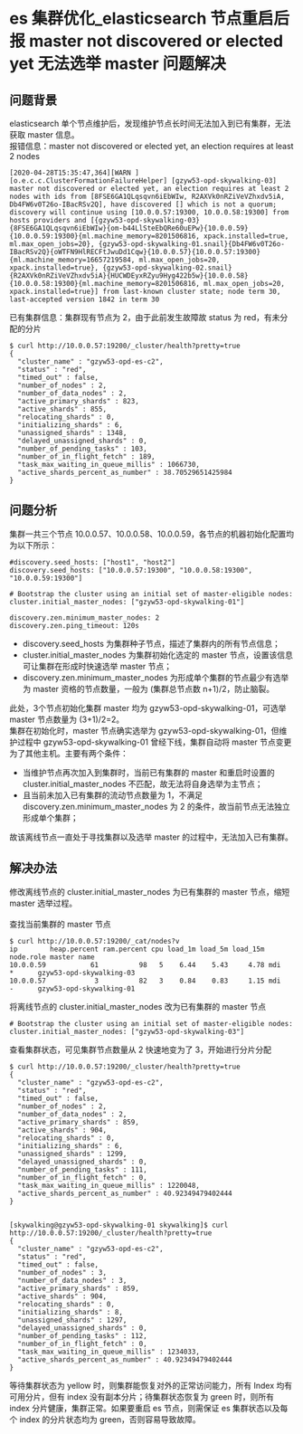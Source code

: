 # es 集群优化_elasticsearch 节点重启后报 master not discovered or elected yet 无法选举 master 问题解决
## 问题背景
elasticsearch 单个节点维护后，发现维护节点长时间无法加入到已有集群，无法获取 master 信息。</br>
报错信息：master not discovered or elected yet, an election requires at least 2 nodes
```
[2020-04-28T15:35:47,364][WARN ][o.e.c.c.ClusterFormationFailureHelper] [gzyw53-opd-skywalking-03] master not discovered or elected yet, an election requires at least 2 nodes with ids from [8FSE6GA1QLqsqvn6iEbWIw, R2AXVk0nRZiVeVZhxdv5iA, Db4FW6v0T26o-IBacRSv2Q], have discovered [] which is not a quorum; discovery will continue using [10.0.0.57:19300, 10.0.0.58:19300] from hosts providers and [{gzyw53-opd-skywalking-03}{8FSE6GA1QLqsqvn6iEbWIw}{om-b44LlSteEbQRe60uEPw}{10.0.0.59}{10.0.0.59:19300}{ml.machine_memory=8201506816, xpack.installed=true, ml.max_open_jobs=20}, {gzyw53-opd-skywalking-01.snail}{Db4FW6v0T26o-IBacRSv2Q}{oWTFN9HlRECFtJwuDd1Cqw}{10.0.0.57}{10.0.0.57:19300}{ml.machine_memory=16657219584, ml.max_open_jobs=20, xpack.installed=true}, {gzyw53-opd-skywalking-02.snail}{R2AXVk0nRZiVeVZhxdv5iA}{HUCWDEyxRZyu9Hyg422b5w}{10.0.0.58}{10.0.0.58:19300}{ml.machine_memory=8201506816, ml.max_open_jobs=20, xpack.installed=true}] from last-known cluster state; node term 30, last-accepted version 1842 in term 30
```
已有集群信息：集群现有节点为 2，由于此前发生故障故 status 为 red，有未分配的分片
```
$ curl http://10.0.0.57:19200/_cluster/health?pretty=true
{
  "cluster_name" : "gzyw53-opd-es-c2",
  "status" : "red",
  "timed_out" : false,
  "number_of_nodes" : 2,
  "number_of_data_nodes" : 2,
  "active_primary_shards" : 823,
  "active_shards" : 855,
  "relocating_shards" : 0,
  "initializing_shards" : 6,
  "unassigned_shards" : 1348,
  "delayed_unassigned_shards" : 0,
  "number_of_pending_tasks" : 103,
  "number_of_in_flight_fetch" : 189,
  "task_max_waiting_in_queue_millis" : 1066730,
  "active_shards_percent_as_number" : 38.70529651425984
}
```

## 问题分析
集群一共三个节点 10.0.0.57、10.0.0.58、10.0.0.59，各节点的机器初始化配置均为以下所示：
```
#discovery.seed_hosts: ["host1", "host2"]
discovery.seed_hosts: ["10.0.0.57:19300", "10.0.0.58:19300", "10.0.0.59:19300"]

# Bootstrap the cluster using an initial set of master-eligible nodes:
cluster.initial_master_nodes: ["gzyw53-opd-skywalking-01"]

discovery.zen.minimum_master_nodes: 2
discovery.zen.ping_timeout: 120s
```
* discovery.seed_hosts 为集群种子节点，描述了集群内的所有节点信息；
* cluster.initial_master_nodes 为集群初始化选定的 master 节点，设置该信息可让集群在形成时快速选举 master 节点；
* discovery.zen.minimum_master_nodes 为形成单个集群的节点最少有选举为 master 资格的节点数量，一般为 (集群总节点数 n+1)/2，防止脑裂。</br>

此处，3个节点初始化集群 master 均为 gzyw53-opd-skywalking-01，可选举 master 节点数量为 (3+1)/2=2。</br>
集群在初始化时，master 节点确实选举为 gzyw53-opd-skywalking-01，但维护过程中 gzyw53-opd-skywalking-01 曾经下线，集群自动将 master 节点变更为了其他主机。主要有两个条件：

* 当维护节点再次加入到集群时，当前已有集群的 master 和重启时设置的 cluster.initial_master_nodes 不匹配，故无法将自身选举为主节点； 
* 且当前未加入已有集群的流动节点数量为 1，不满足 discovery.zen.minimum_master_nodes 为 2 的条件，故当前节点无法独立形成单个集群；</br>


故该离线节点一直处于寻找集群以及选举 master 的过程中，无法加入已有集群。


## 解决办法
修改离线节点的 cluster.initial_master_nodes 为已有集群的 master 节点，缩短 master 选举过程。</br>
</br>
查找当前集群的 master 节点
```
$ curl http://10.0.0.57:19200/_cat/nodes?v
ip        heap.percent ram.percent cpu load_1m load_5m load_15m node.role master name
10.0.0.59           61          98   5    6.44    5.43     4.78 mdi       *      gzyw53-opd-skywalking-03
10.0.0.57            3          82   3    0.84    0.83     1.15 mdi       -      gzyw53-opd-skywalking-01
```
将离线节点的 cluster.initial_master_nodes 改为已有集群的 master 节点
```
# Bootstrap the cluster using an initial set of master-eligible nodes:
cluster.initial_master_nodes: ["gzyw53-opd-skywalking-03"]
```
查看集群状态，可见集群节点数量从 2 快速地变为了 3，开始进行分片分配
```
$ curl http://10.0.0.57:19200/_cluster/health?pretty=true
{
  "cluster_name" : "gzyw53-opd-es-c2",
  "status" : "red",
  "timed_out" : false,
  "number_of_nodes" : 2,
  "number_of_data_nodes" : 2,
  "active_primary_shards" : 859,
  "active_shards" : 904,
  "relocating_shards" : 0,
  "initializing_shards" : 6,
  "unassigned_shards" : 1299,
  "delayed_unassigned_shards" : 0,
  "number_of_pending_tasks" : 111,
  "number_of_in_flight_fetch" : 0,
  "task_max_waiting_in_queue_millis" : 1220048,
  "active_shards_percent_as_number" : 40.92349479402444
}


[skywalking@gzyw53-opd-skywalking-01 skywalking]$ curl http://10.0.0.57:19200/_cluster/health?pretty=true
{
  "cluster_name" : "gzyw53-opd-es-c2",
  "status" : "red",
  "timed_out" : false,
  "number_of_nodes" : 3,
  "number_of_data_nodes" : 3,
  "active_primary_shards" : 859,
  "active_shards" : 904,
  "relocating_shards" : 0,
  "initializing_shards" : 8,
  "unassigned_shards" : 1297,
  "delayed_unassigned_shards" : 0,
  "number_of_pending_tasks" : 112,
  "number_of_in_flight_fetch" : 0,
  "task_max_waiting_in_queue_millis" : 1234033,
  "active_shards_percent_as_number" : 40.92349479402444
}
```
等待集群状态为 yellow 时，则集群能恢复对外的正常访问能力，所有 Index 均有可用分片，但有 index 没有副本分片；待集群状态恢复为 green 时，则所有 index 分片健康，集群正常。如果要重启 es 节点，则需保证 es 集群状态以及每个 index 的分片状态均为 green，否则容易导致故障。
